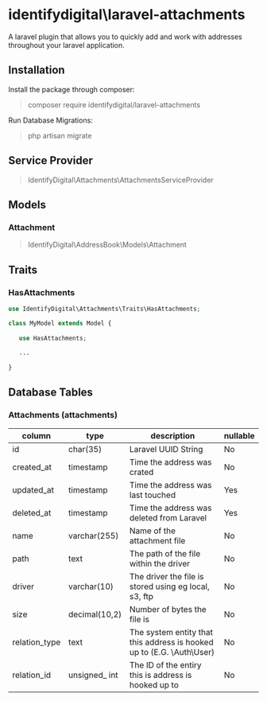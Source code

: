 # identifydigital\laravel-attachments

A laravel plugin that allows you to quickly add and work with addresses throughout your laravel application.

## Installation

Install the package through composer:
> composer require identifydigital/laravel-attachments

Run Database Migrations:
> php artisan migrate

## Service Provider

> IdentifyDigital\Attachments\AttachmentsServiceProvider

## Models

### Attachment

> IdentifyDigital\AddressBook\Models\Attachment


## Traits

### HasAttachments

```php
use IdentifyDigital\Attachments\Traits\HasAttachments;

class MyModel extends Model {
   
   use HasAttachments;
   
   ...
   
}
```



## Database Tables

### Attachments (attachments)

column | type | description | nullable
--- | --- | --- | ---
id | char(35) | Laravel UUID String | No
created_at | timestamp | Time the address was crated | No
updated_at | timestamp | Time the address was last touched | Yes
deleted_at | timestamp | Time the address was deleted from Laravel | Yes
name | 	varchar(255) | Name of the attachment file | No
path | 	text | The path of the file within the driver | No
driver | varchar(10) | The driver the file is stored using eg local, s3, ftp | No
size | 	decimal(10,2) | Number of bytes the file is | No
relation_type | text | The system entity that this address is hooked up to (E.G. \Auth\User) | No
relation_id | unsigned_ int | The ID of the entiry this is address is hooked up to | No



